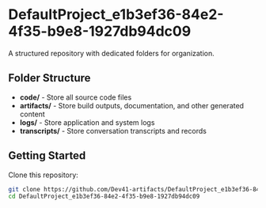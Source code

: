 # DefaultProject_e1b3ef36-84e2-4f35-b9e8-1927db94dc09
A structured repository with dedicated folders for organization.

## Folder Structure

- **code/** - Store all source code files
- **artifacts/** - Store build outputs, documentation, and other generated content
- **logs/** - Store application and system logs
- **transcripts/** - Store conversation transcripts and records

## Getting Started

Clone this repository:
```bash
git clone https://github.com/Dev41-artifacts/DefaultProject_e1b3ef36-84e2-4f35-b9e8-1927db94dc09
cd DefaultProject_e1b3ef36-84e2-4f35-b9e8-1927db94dc09
```
